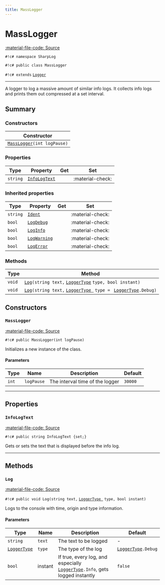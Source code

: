 ```yaml
---
title: MassLogger
---
```


# MassLogger
[:material-file-code: Source](https://github.com/habetuz/SharpLog/blob/main/MassLogger.cs)

`#!c# namespace SharpLog`

`#!c# public class MassLogger`

`#!c# extends` [`Logger`](/Reference/Logger/)

---

A logger to log a massive amount of similar info logs. It collects info logs and prints them out compressed at a set interval.

## Summary
### Constructors
| Constructor                                     |
| ----------------------------------------------- | 
| [`MassLogger`](#masslogger_1)`(int logPause)`   | 

### Properties
| Type               | Property                       | Get              | Set              |
| ------------------ | ------------------------------ | ---------------- | ---------------- | 
| `string`           | [`InfoLogText`](#infologtext)  |                  | :material-check: | 

### Inherited properties
| Type               | Property                                      | Get              | Set              |
| ------------------ | --------------------------------------------- | ---------------- | ---------------- | 
| `string`           | [`Ident`](/Reference/Logger/#ident)           |                  | :material-check: |()
| `bool`             | [`LogDebug`](/Reference/Logger/#logdebug)     |                  | :material-check: | 
| `bool`             | [`LogInfo`](/Reference/Logger/#loginfo)       |                  | :material-check: | 
| `bool`             | [`LogWarning`](/Reference/Logger/#logwarning) |                  | :material-check: | 
| `bool`             | [`LogError`](/Reference/Logger/#logerror)     |                  | :material-check: | 

### Methods
| Type               | Method                                                                                                                           |
| ------------------ | -------------------------------------------------------------------------------------------------------------------------------- |
| `void`             | [`Log`](#log)`(string text,` [`LoggerType`](/Reference/LoggerType/) `type, bool instant)`                                        |
| `void`             | [`Log`](#log_1)`(string text,` [`LoggerType `](/Reference/LoggerType/) `type = ` [`LoggerType`](/Reference/LoggerType/)`.Debug)` |

## Constructors
### `MassLogger`
[:material-file-code: Source](https://github.com/habetuz/SharpLog/blob/main/MassLogger.cs#L27)

`#!c# public MassLogger(int logPause)`

Initializes a new instance of the class.

#### Parameters
| Type  | Name       | Description                     | Default |
| ----- | ---------- | ------------------------------- | ------- |
| `int` | `logPause` | The interval time of the logger | `30000` |

---
## Properties
### `InfoLogText`
[:material-file-code: Source](https://github.com/habetuz/SharpLog/blob/main/MassLogger.cs#L38)

`#!c# public string InfoLogText {set;}`

Gets or sets the text that is displayed before the info log.

---
## Methods
### `Log`
[:material-file-code: Source](https://github.com/habetuz/SharpLog/blob/main/MassLogger.cs#L46)

`#!c# public void Log(string text,` [`LoggerType `](/Reference/LoggerType/) `type, bool instant)`

Logs to the console with time, origin and type information.

#### Parameters
| Type                                   | Name    | Description                                                                                             | Default                                        |
| -------------------------------------- | ------- | ------------------------------------------------------------------------------------------------------- | ---------------------------------------------- |
| `string`                               | `text`  | The text to be logged                                                                                   | -                                              |
| [`LoggerType`](/Reference/LoggerType/) | `type`  | The type of the log                                                                                     | [`LoggerType`](/Reference/LoggerType/)`.Debug` |
| `bool`                                 | instant | If true, every log, and especially [`LoggerType`](/Reference/LoggerType/)`.Info`, gets logged instantly | `false`                                        |